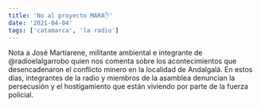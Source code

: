 ```yaml
---
title: 'No al proyecto MARA✋'
date: '2021-04-04'
tags: ['catamarca', 'la radio']
---
```

Nota a José Martiarene, militante ambiental e integrante de @radioelalgarrobo quien nos comenta sobre los acontecimientos que desencadenaron el conflicto minero en la localidad de Andalgalá. En estos días, integrantes de la radio y miembros de la asamblea denuncian la persecusión y el hostigamiento que están viviendo por parte de la fuerza policial.